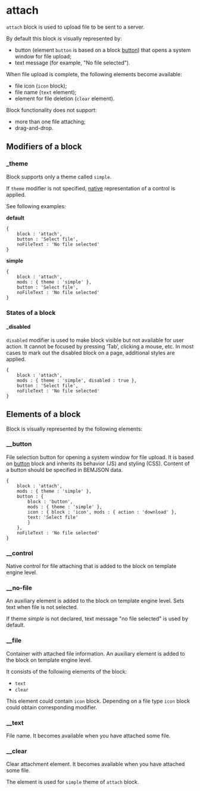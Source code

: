 # attach

`attach` block is used to upload file to be sent to a server.

By default this block is visually represented by:

* button (element `button` is based on a block [button](../button/button.en.md)) that opens a system window for file upload;
* text message (for example, "No file selected").

When file upload is complete, the following elements become available:

* file icon (`icon` block);
* file name (`text` element);
* element for file deletion (`clear` element).

Block functionality does not support:

* more than one file attaching;
* drag-and-drop.

## Modifiers of a block

### _theme

Block supports only a theme called `simple`.

If `theme` modifier is not specified, [native](#native) representation of a control is applied.

See following examples:

<a name="native"></a>
**default**

```bemjson
{
    block : 'attach',
    button : 'Select file',
    noFileText : 'No file selected'
}
```

**simple**

```bemjson
{
    block : 'attach',
    mods : { theme : 'simple' },
    button : 'Select file',
    noFileText : 'No file selected'
}
```

### States of a block

#### _disabled

`disabled` modifier is used to make block visible but not available for user action. It cannot be focused by pressing ‘Tab’, clicking a mouse, etc. In most cases to mark out the disabled block on a page, additional styles are applied.

```bemjson
{
    block : 'attach',
    mods : { theme : 'simple', disabled : true },
    button : 'Select file',
    noFileText : 'No file selected'
}
```

## Elements of a block

Block is visually represented by the following elements:

### __button

File selection button for opening a system window for file upload. It is based on [button](../button/button.en.md) block and inherits its behavior (JS) and styling (CSS). Content of a button should be specified in BEMJSON data.

```bemjson
{
    block : 'attach',
    mods : { theme : 'simple' },
    button : {
        block : 'button',
        mods : { theme : 'simple' },
        icon : { block : 'icon', mods : { action : 'download' },
        text: 'Select file'
        }
    },
    noFileText : 'No file selected'
}
```

### __control

Native control for file attaching that is added to the block on template engine level.

### __no-file

An auxiliary element is added to the block on template engine level. Sets text when file is not selected.

If theme *simple* is not declared, text message "no file selected" is used by default.

### __file

Container with attached file information. An auxiliary element is added to the block on template engine level.

It consists of the following elements of the block:

* `text`
* `clear`

This element could contain `icon` block. Depending on a file type `icon` block could obtain corresponding modifier.

### __text

File name. It becomes available when you have attached some file.

### __clear

Clear attachment element. It becomes available when you have attached some file.

The element is used for `simple` theme of `attach` block.
